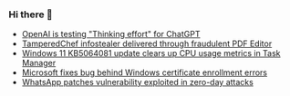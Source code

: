 ### Hi there 👋

<!--START_SECTION:feed-->
* [OpenAI is testing "Thinking effort" for ChatGPT](https://www.bleepingcomputer.com/news/artificial-intelligence/openai-is-testing-thinking-effort-for-chatgpt/)
* [TamperedChef infostealer delivered through fraudulent PDF Editor](https://www.bleepingcomputer.com/news/security/tamperedchef-infostealer-delivered-through-fraudulent-pdf-editor/)
* [Windows 11 KB5064081 update clears up CPU usage metrics in Task Manager](https://www.bleepingcomputer.com/news/microsoft/windows-11-kb5064081-update-clears-up-cpu-usage-metrics-in-task-manager/)
* [Microsoft fixes bug behind Windows certificate enrollment errors](https://www.bleepingcomputer.com/news/microsoft/microsoft-fixes-bug-behind-windows-certificate-enrollment-errors/)
* [WhatsApp patches vulnerability exploited in zero-day attacks](https://www.bleepingcomputer.com/news/security/whatsapp-patches-vulnerability-exploited-in-zero-day-attacks/)
<!--END_SECTION:feed-->

<!--
**frankenk/frankenk** is a ✨ _special_ ✨ repository because its `README.md` (this file) appears on your GitHub profile.

Here are some ideas to get you started:

- 🔭 I’m currently working on ...
- 🌱 I’m currently learning ...
- 👯 I’m looking to collaborate on ...
- 🤔 I’m looking for help with ...
- 💬 Ask me about ...
- 📫 How to reach me: ...
- 😄 Pronouns: ...
- ⚡ Fun fact: ...
-->



